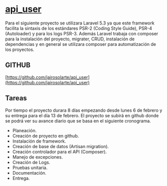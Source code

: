 
# [api_user](https://github.com/jairosolarte/api_user)

Para el siguiente proyecto se utilizara Laravel 5.3 ya que este framework facilita la sintaxis de los estándares PSR-2 (Coding Style Guide), PSR-4 (Autoloader) y para los logs PSR-3. Además Laravel trabaja con composer para la instalación del proyecto, migrater, CRUD, instalación de dependencias y en general se utilizara  composer para automatización de los proyectos. 


## GITHUB
[https://github.com/jairosolarte/api_user](https://github.com/jairosolarte/api_user)

## Tareas

Por tiempo el proyecto durara 8 días empezando desde lunes 6 de febrero y su entrega para el día 13 de febrero. El proyecto se subirá en github donde se podrá ver su avance diario que se basa en el siguiente cronograma. 

* Planeación.
* Creación de proyecto en github. 
* Instalación de framework. 
* Creación de base de datos (Artisan migration). 
* Creación controlador para el API (Composer). 
* Manejo de excepciones. 
* Creación de Logs. 
* Pruebas unitaria.
* Documentación. 
* Entrega. 

